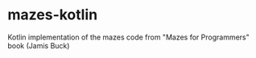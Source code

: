 # mazes-kotlin
Kotlin implementation of the mazes code from "Mazes for Programmers" book (Jamis Buck)
